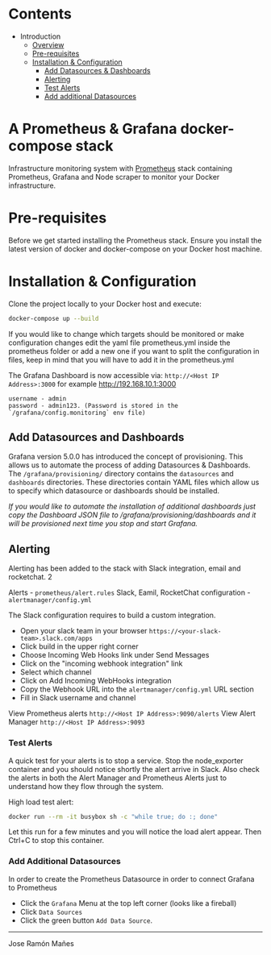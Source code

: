 # Contents

- Introduction
  - [Overview](#a-prometheus--grafana-docker-compose-stack)
  - [Pre-requisites](#pre-requisites)
  - [Installation & Configuration](#installation--configuration)
    - [Add Datasources & Dashboards](#add-datasources-and-dashboards)
  	- [Alerting](#alerting)
  	- [Test Alerts](#test-alerts)
    - [Add additional Datasources](#add-additional-datasources)

# A Prometheus & Grafana docker-compose stack

Infrastructure monitoring system with [Prometheus](http://prometheus.io/) stack containing Prometheus, Grafana and Node scraper to monitor your Docker infrastructure.

# Pre-requisites
Before we get started installing the Prometheus stack. Ensure you install the latest version of docker and docker-compose on your Docker host machine.

# Installation & Configuration
Clone the project locally to your Docker host and execute:
```bash
docker-compose up --build
```

If you would like to change which targets should be monitored or make configuration changes edit the yaml file prometheus.yml inside the prometheus folder or add a new one if you want to split the configuration in files, keep in mind that you will have to add it in the prometheus.yml


The Grafana Dashboard is now accessible via: `http://<Host IP Address>:3000` for example http://192.168.10.1:3000

	username - admin
	password - admin123. (Password is stored in the `/grafana/config.monitoring` env file)

## Add Datasources and Dashboards
Grafana version 5.0.0 has introduced the concept of provisioning. This allows us to automate the process of adding Datasources & Dashboards. The `/grafana/provisioning/` directory contains the `datasources` and `dashboards` directories. These directories contain YAML files which allow us to specify which datasource or dashboards should be installed. 

*If you would like to automate the installation of additional dashboards just copy the Dashboard JSON file to /grafana/provisioning/dashboards and it will be provisioned next time you stop and start Grafana.*

## Alerting
Alerting has been added to the stack with Slack integration, email and rocketchat. 2 

Alerts              - `prometheus/alert.rules`
Slack, Eamil, RocketChat configuration - `alertmanager/config.yml`

The Slack configuration requires to build a custom integration.
* Open your slack team in your browser `https://<your-slack-team>.slack.com/apps`
* Click build in the upper right corner
* Choose Incoming Web Hooks link under Send Messages
* Click on the "incoming webhook integration" link
* Select which channel
* Click on Add Incoming WebHooks integration
* Copy the Webhook URL into the `alertmanager/config.yml` URL section
* Fill in Slack username and channel

View Prometheus alerts `http://<Host IP Address>:9090/alerts`
View Alert Manager `http://<Host IP Address>:9093`

### Test Alerts
A quick test for your alerts is to stop a service. Stop the node_exporter container and you should notice shortly the alert arrive in Slack. Also check the alerts in both the Alert Manager and Prometheus Alerts just to understand how they flow through the system.

High load test alert: 
```bash
docker run --rm -it busybox sh -c "while true; do :; done"
```

Let this run for a few minutes and you will notice the load alert appear. Then Ctrl+C to stop this container.

### Add Additional Datasources
In order to create the Prometheus Datasource in order to connect Grafana to Prometheus 
* Click the `Grafana` Menu at the top left corner (looks like a fireball)
* Click `Data Sources`
* Click the green button `Add Data Source`.

---
Jose Ramón Mañes